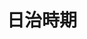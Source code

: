---
title: 日治時期
lastmod: 2004-01-28
layout: graduation-photo
introduction: "
臺北市平等國小已創校百周年，學校發展大致可以分為三個時期：日治時期(民國10-34年)、光復之後士林鎮時期(民國35-62年)、現今的臺北市士林區時期(民國63年迄今)。"
description: "
##### 日治時期(民國10-34年)

- 民國10年(西元1921年，大正10年) 日治時期學校成立於合誠宮私塾「紅壇」，命名為「草山公學校坪頂分離教室」。

- 民國11年(西元1922年，大正11年) 學校改稱「草山公學校坪頂分教場」。

- 民國27年(西元1938年，昭和13年) 校地遷至「金面仔」校地現址。

- 民國30年(西元1941年，昭和16年) 學校改稱「草山國民學校坪頂分教場」。"
block: 
  - title: 第1屆(民國12年大正12年畢業)(日治時期第1任校長為錦織喜與志，畢業班為第2任校長 橫田友親)
    image: "/images/uploads/graduation_j/01203graduation_j01.jpg"
  - title: 第2屆(民國13年大正13年畢業)(第3任校長 高橋重吉)
    image: "/images/uploads/graduation_j/01303graduation_j02.jpg"
  - title: 第3屆(民國14年大正14年畢業)(第3任校長 高橋重吉)
    image: "/images/uploads/graduation_j/01403graduation_j03.jpg"
  - title: 第4屆(民國15年昭和1年畢業)(第3任校長 高橋重吉)
    image: "/images/uploads/graduation_j/01503graduation_j04.jpg"
  - title: 第5屆(民國16年昭和2年畢業)(第3任校長 高橋重吉)
    image: "/images/uploads/graduation_j/01603graduation_j05.jpg"
  - title: 第6屆(民國17年昭和3年畢業)(第3任校長 高橋重吉)
    image: "/images/uploads/graduation_j/01703graduation_j06.jpg"
  - title: 第7屆(民國18年昭和4年畢業)(第4任校長 大仁田豐藏)
    image: "/images/uploads/graduation_j/01803graduation_j07.jpg"
  - title: 第8屆(民國19年昭和5年畢業)(第4任校長 大仁田豐藏)
    image: "/images/uploads/graduation_j/01903graduation_j08.jpg"
  - title: 第9屆(民國20年昭和6年畢業)(第4任校長 大仁田豐藏)
    image: "/images/uploads/graduation_j/02003graduation_j09.jpg"
  - title: 第10屆(民國21年昭和7年畢業)(第4任校長 大仁田豐藏)
    image: "/images/uploads/graduation_j/02103graduation_j10.jpg"
  - title: 第11屆(民國22年昭和8年畢業)(第4任校長 大仁田豐藏)
    image: "/images/uploads/graduation_j/02203graduation_j11.jpg"
  - title: 第12屆(民國23年昭和9年畢業)(第4任校長 大仁田豐藏)
    image: "/images/uploads/graduation_j/02303graduation_j12.jpg"
  - title: 第13屆(民國24年昭和10年畢業)(第4任校長 大仁田豐藏)
    image: "/images/uploads/graduation_j/02403graduation_j13.jpg"
  - title: 第14屆(民國25年昭和11年畢業)(第4任校長 大仁田豐藏)
    image: "/images/uploads/graduation_j/02503graduation_j14.jpg"
  - title: 第15屆(民國26年昭和12年畢業)(第4任校長 大仁田豐藏)
    image: "/images/uploads/graduation_j/02603graduation_j15.jpg"
  - title: 第16屆(民國27年昭和13年畢業)(第5任校長 谷山茂)
    image: "/images/uploads/graduation_j/02703graduation_j16.jpg"
  - title: 第17屆(民國28年昭和14年畢業)(第6任校長 佐々島秀二)
    image: "/images/uploads/graduation_j/02803graduation_j17.jpg"
  - title: 第18屆(民國29年昭和15年畢業)(第7任校長 相原譽三郎)
    image: "/images/uploads/graduation_j/02903graduation_j18.jpg"
  - title: 第19屆(民國30年昭和16年畢業)(第7任校長 相原譽三郎)
    image: "/images/uploads/graduation_j/03003graduation_j19.jpg"
  - title: 第20屆(民國31年昭和17年畢業)(第7任校長 相原譽三郎)
    image: "/images/uploads/graduation_j/03103graduation_j20.jpg"
  - title: 第21屆(民國32年昭和18年畢業)(第7任校長 相原譽三郎)
    image: "/images/uploads/graduation_j/03203graduation_j21.jpg"
  - title: 第22屆(民國33年昭和19年畢業)(第7任校長 相原譽三郎)
    image: "/images/uploads/graduation_j/03303graduation_j22.jpg"
  - title: 第23屆(民國34年昭和20年畢業)(第8任校長 清水文三郎)
    image: "/images/uploads/graduation_j/03403graduation_j23.jpg"
    
    
    
---